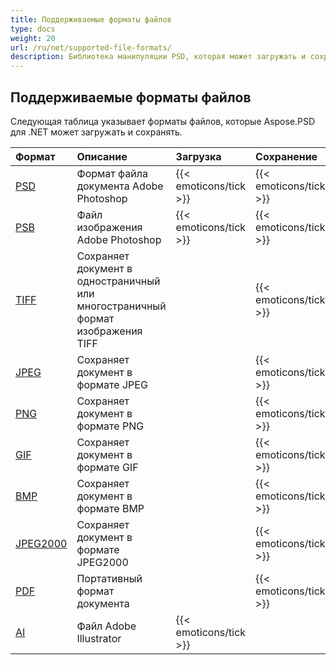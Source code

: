 ```yaml
---
title: Поддерживаемые форматы файлов
type: docs
weight: 20
url: /ru/net/supported-file-formats/
description: Библиотека манипуляции PSD, которая может загружать и сохранять форматы файлов, такие как PSD, PSB, TIFF, JPEG, PNG, GIF, BMP и PDF.
---
```


## **Поддерживаемые форматы файлов**
Следующая таблица указывает форматы файлов, которые Aspose.PSD для .NET может загружать и сохранять.

|**Формат**|**Описание**|**Загрузка**|**Сохранение**|**Примечания**|
| :- | :- | :- | :- | :- |
|[PSD](https://wiki.fileformat.com/image/psd/)|Формат файла документа Adobe Photoshop|{{< emoticons/tick >}}|{{< emoticons/tick >}}| |
|[PSB](https://wiki.fileformat.com/image/psb/)|Файл изображения Adobe Photoshop|{{< emoticons/tick >}}|{{< emoticons/tick >}}| |
|[TIFF](https://wiki.fileformat.com/image/tiff)|Сохраняет документ в одностраничный или многостраничный формат изображения TIFF| |{{< emoticons/tick >}}| |
|[JPEG](https://wiki.fileformat.com/image/jpeg/)|Сохраняет документ в формате JPEG| |{{< emoticons/tick >}}| |
|[PNG](https://wiki.fileformat.com/image/png/)|Сохраняет документ в формате PNG| |{{< emoticons/tick >}}| |
|[GIF](https://wiki.fileformat.com/image/gif/)|Сохраняет документ в формате GIF| |{{< emoticons/tick >}}| |
|[BMP](https://wiki.fileformat.com/image/bmp/)|Сохраняет документ в формате BMP| |{{< emoticons/tick >}}| |
|[JPEG2000](https://wiki.fileformat.com/image/jp2/)|Сохраняет документ в формате JPEG2000| |{{< emoticons/tick >}}| |
|[PDF](https://wiki.fileformat.com/view/pdf/)|Портативный формат документа| |{{< emoticons/tick >}}| |
|[AI](/ru/psd/net/ai-adobe-illustrator-format/)|Файл Adobe Illustrator|{{< emoticons/tick >}}| | |

